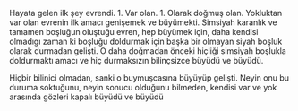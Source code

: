 Hayata gelen ilk şey evrendi. 1. Var olan. 1. Olarak doğmuş olan. Yokluktan var olan evrenin ilk amacı genişemek ve büyümekti. Simsiyah karanlık ve tamamen boşluğun oluştuğu evren, hep büyümek için, daha kendisi olmadıgı zaman ki boşluğu doldurmak için başka bir olmayan siyah boşluk olarak durmadan gelişti. O daha doğmadan önceki hiçliği simsiyah boşlukla doldurmaktı amacı ve hiç durmaksızın bilinçsizce büyüdü ve büyüdü.

Hiçbir bilinici olmadan, sanki o buymuşcasına büyüyüp gelişti. Neyin onu bu duruma soktuğunu, neyin sonucu olduğunu bilmeden, kendisi var ve yok arasında gözleri kapalı büyüdü ve büyüdü